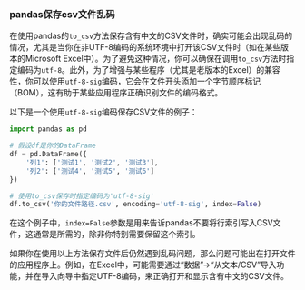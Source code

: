 ### pandas保存csv文件乱码

在使用pandas的`to_csv`方法保存含有中文的CSV文件时，确实可能会出现乱码的情况，尤其是当你在非UTF-8编码的系统环境中打开该CSV文件时（如在某些版本的Microsoft Excel中）。为了避免这种情况，你可以确保在调用`to_csv`方法时指定编码为`utf-8`。此外，为了增强与某些程序（尤其是老版本的Excel）的兼容性，你可以使用`utf-8-sig`编码，它会在文件开头添加一个字节顺序标记（BOM），这有助于某些应用程序正确识别文件的编码格式。

以下是一个使用`utf-8-sig`编码保存CSV文件的例子：

```python
import pandas as pd

# 假设df是你的DataFrame
df = pd.DataFrame({
    '列1': ['测试1', '测试2', '测试3'],
    '列2': ['测试4', '测试5', '测试6']
})

# 使用to_csv保存时指定编码为'utf-8-sig'
df.to_csv('你的文件路径.csv', encoding='utf-8-sig', index=False)
```

在这个例子中，`index=False`参数是用来告诉pandas不要将行索引写入CSV文件，这通常是所需的，除非你特别需要保留这个索引。

如果你在使用以上方法保存文件后仍然遇到乱码问题，那么问题可能出在打开文件的应用程序上。例如，在Excel中，可能需要通过“数据”->“从文本/CSV”导入功能，并在导入向导中指定UTF-8编码，来正确打开和显示含有中文的CSV文件。